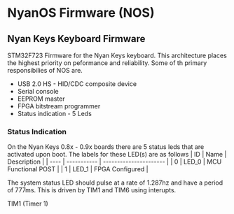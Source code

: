 # NyanOS Firmware (NOS)
## Nyan Keys Keyboard Firmware
STM32F723 Firmware for the Nyan Keys keyboard. This architecture places the highest priority on peformance and reliability.
Some of th primary responsibilies of NOS are.
 - USB 2.0 HS - HID/CDC composite device
 - Serial console
 - EEPROM master
 - FPGA bitstream programmer
 - Status indication - 5 Leds

### Status Indication
On the Nyan Keys 0.8x - 0.9x boards there are 5 status leds that are activated upon boot. The labels for these LED(s) are as follows
| ID   | Name        | Description            |
| ---- | ----------- | ---------------------- |
| 0    | LED_0       | MCU Functional POST    |
| 1    | LED_1       | FPGA Configured        |

The system status LED should pulse at a rate of 1.287hz and have a period of 777ms. This is driven by TIM1 and TIM6 using interupts.

TIM1 (Timer 1)

